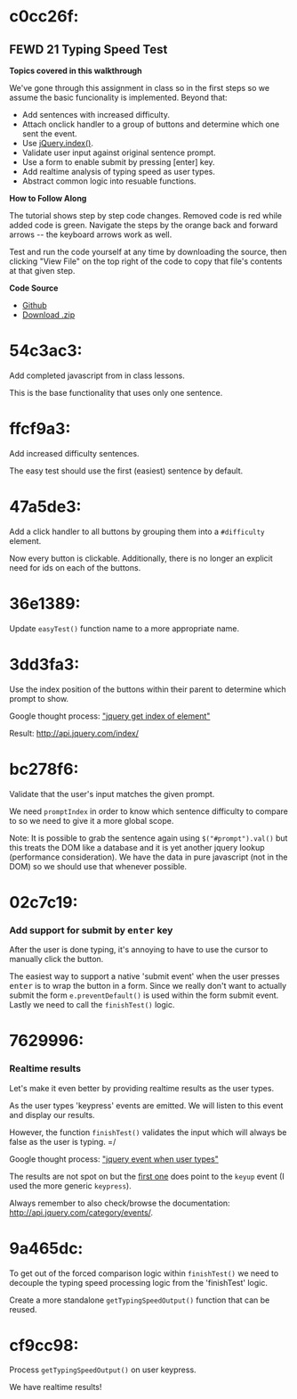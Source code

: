# c0cc26f:

## FEWD 21 Typing Speed Test


**Topics covered in this walkthrough**

We've gone through this assignment in class so in the first steps so we assume the basic funcionality is implemented. Beyond that:

- Add sentences with increased difficulty.
- Attach onclick handler to a group of buttons and determine which one sent the event.
- Use [jQuery.index()](http://api.jquery.com/index/).
- Validate user input against original sentence prompt.
- Use a form to enable submit by pressing [enter] key.
- Add realtime analysis of typing speed as user types.
- Abstract common logic into resuable functions.

**How to Follow Along**

The tutorial shows step by step code changes. Removed code is red while added code is green.
Navigate the steps by the orange back and forward arrows -- the keyboard arrows work as well.

Test and run the code yourself at any time by downloading the source, then clicking "View File" on the top right 
of the code to copy that file's contents at that given step.

**Code Source**

- [Github](https://github.com/narlyio/typing-speedtest)
- [Download .zip](https://github.com/narlyio/typing-speedtest/archive/master.zip)


# 54c3ac3:

Add completed javascript from in class lessons.

This is the base functionality that uses only one sentence.

# ffcf9a3:

Add increased difficulty sentences.

The easy test should use the first (easiest) sentence by default.

# 47a5de3:

Add a click handler to all buttons by grouping them into a `#difficulty` element.

Now every button is clickable. Additionally, there is no longer an explicit need for ids on each of the buttons.

# 36e1389:

Update `easyTest()` function name to a more appropriate name.

# 3dd3fa3:

Use the index position of the buttons within their parent to determine which prompt to show.

Google thought process: ["jquery get index of element"](http://www.google.com/search?q=jquery+get+index+of+element)

Result: http://api.jquery.com/index/

# bc278f6:

Validate that the user's input matches the given prompt.

We need `promptIndex` in order to know which sentence difficulty to compare to so we need to give it a more global scope.

Note: It is possible to grab the sentence again using `$("#prompt").val()` but this treats the DOM like a database and it is yet another jquery lookup (performance consideration). We have the data in pure javascript (not in the DOM) so we should use that whenever possible.

# 02c7c19:

### Add support for submit by <kbd>enter</kbd> key

After the user is done typing, it's annoying to have to use the cursor to manually click the button.

The easiest way to support a native 'submit event' when the user presses <kbd>enter</kbd> is to wrap the button in a form. Since we really don't want to actually submit the form `e.preventDefault()` is used within the form submit event. Lastly we need to call the `finishTest()` logic.

# 7629996:

### Realtime results

Let's make it even better by providing realtime results as the user types.

As the user types 'keypress' events are emitted. We will listen to this event and display our results.

However, the function `finishTest()` validates the input which will always be false as the user is typing. =/


Google thought process: ["jquery event when user types"](http://www.google.com/search?q=jquery+event+when+user+types)

The results are not spot on but the [first one](http://stackoverflow.com/a/7239269/101940) does point to the `keyup` event (I used the more generic `keypress`).

Always remember to also check/browse the documentation: http://api.jquery.com/category/events/.



# 9a465dc:

To get out of the forced comparison logic within `finishTest()` we need to decouple the typing speed processing logic from the 'finishTest' logic.

Create a more standalone `getTypingSpeedOutput()` function that can be reused.

# cf9cc98:

Process `getTypingSpeedOutput()` on user keypress.

We have realtime results!

